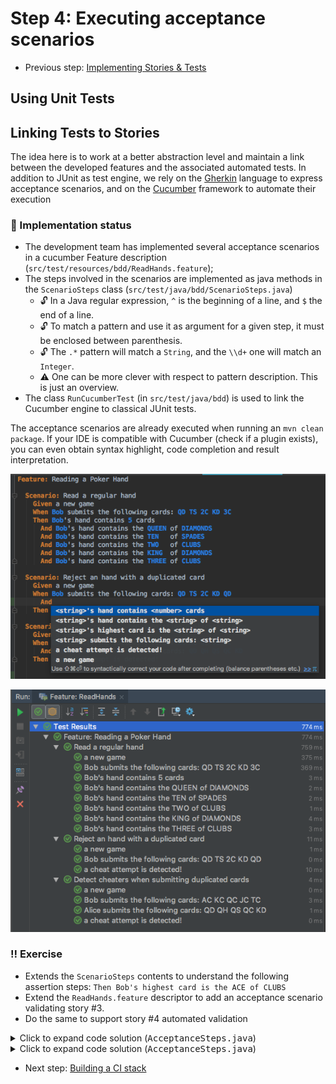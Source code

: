 # Step 4: Executing acceptance scenarios

  * Previous step: [Implementing Stories & Tests](./step3.md)

## Using Unit Tests 

## Linking Tests to Stories

The idea here is to work at a better abstraction level and maintain a link between the developed features and the associated automated tests. In addition to JUnit as test engine, we rely on the [Gherkin](https://docs.cucumber.io/gherkin/reference/) language to express acceptance scenarios, and on the [Cucumber](https://cucumber.io/) framework to automate their execution

### :rotating_light: Implementation status

  - The development team has implemented several acceptance scenarios in a cucumber Feature description (`src/test/resources/bdd/ReadHands.feature`);
  - The steps involved in the scenarios are implemented as java methods in the `ScenarioSteps` class (`src/test/java/bdd/ScenarioSteps.java`)
    - :unlock: In a Java regular expression, `^` is the beginning of a line, and `$` the end of a line. 
    - :unlock: To match a pattern and use it as argument for a given step, it must be enclosed between parenthesis. 
    - :unlock: The `.*` pattern will match a `String`, and the `\\d+` one will match an `Integer`.
    - :warning: One can be more clever with respect to pattern description. This is just an overview.
  - The class `RunCucumberTest` (in `src/test/java/bdd`) is used to link the Cucumber engine to classical JUnit tests.

The acceptance scenarios are already executed when running an `mvn clean package`. If your IDE is compatible with Cucumber (check if a plugin exists), you can even obtain syntax highlight, code completion and result interpretation.

<div align="center">

![Support in IntelliJ for syntax](../pics/cucumber_syntax.png)

![Support in IntelliJ for result presentation](../pics/cucumber_intellij.png)


</div> 

### :bangbang: Exercise

  - Extends the `ScenarioSteps` contents to understand the following assertion steps: `Then Bob's highest card is the ACE of CLUBS`
  - Extend the `ReadHands.feature` descriptor to add an acceptance scenario validating story #3.
  - Do the same to support story #4 automated validation

<details>
	<summary>Click to expand code solution (<tt>AcceptanceSteps.java</tt>)</summary>
	
```java
@Then("^(.*)'s highest card is the (.*) of (.*)$")
public void checkHighestCard(String thePlayer, String value, String suit) {
    CardValue v = CardValue.valueOf(value.trim());
    Suit s = Suit.valueOf(suit.trim());
    Card theCard = new Card(v.getSymbol()+""+s.getSymbol());
    Card max = Collections.max(theGame.getByPlayer(thePlayer).getCards());
    assertEquals(theCard, max);
}
```	
	
</details>	  

<details>
	<summary>Click to expand code solution (<tt>AcceptanceSteps.java</tt>)</summary>
	
```cucumber
@Then("^(.*)'s highest card is the (.*) of (.*)$")
public void checkHighestCard(String thePlayer, String value, String suit) {
    CardValue v = CardValue.valueOf(value.trim());
    Suit s = Suit.valueOf(suit.trim());
    Card theCard = new Card(v.getSymbol()+""+s.getSymbol());
    Card max = Collections.max(theGame.getByPlayer(thePlayer).getCards());
    assertEquals(theCard, max);
}
```	
	
</details>	 

  * Next step: [Building a CI stack](./step5.md)